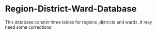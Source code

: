 # Region-District-Ward-Database

This database conatin three tables for regions ,districts and wards .It may need some corrections

